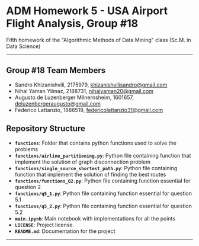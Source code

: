 # ADM Homework 5 - USA Airport Flight Analysis, Group #18
Fifth homework of the "Algorithmic Methods of Data Mining" class (Sc.M. in Data Science)

---


## Group #18 Team Members
* Sandro Khizanishvili, 2175979, khizanishvilisandro@gmail.com
* Nihal Yaman Yilmaz, 2188731, nihalyaman20@gmail.com
* Augusto de Luzenberger Milnernsheim, 1601657, deluzenbergeraugusto@gmail.com
* Federico Lattanzio, 1886519, federicolattanzio31@gmail.com 


## **Repository Structure**
- **`functions`**: Folder that contains python functions used to solve the problems
- **`functions/airline_partitioning.py`**: Python file containing function that implement the solution of graph disconnection problem
- **`functions/single_source_shortest_path.py`**: Python file containing function that implement the solution of finding the best routes
- **`functions/functions_Q2.py`**: Python file containing function essential for question 2
- **`functions/q5_1.py`**: Python file containing function essential for question 5.1
- **`functions/q5_2.py`**: Python file containing function essential for question 5.2
- **`main.ipynb`**: Main notebook with implementations for all the points
- **`LICENSE`**: Project license.
- **`README.md`**: Documentation for the project


---



